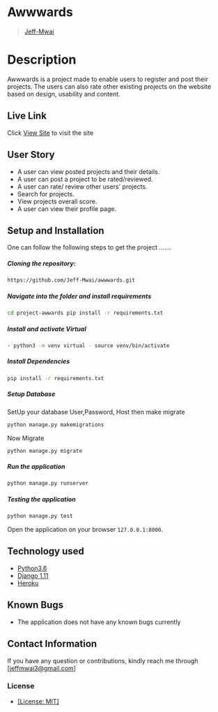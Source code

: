 # Awwwards

>[Jeff-Mwai](https://github.com/Jeff-Mwai)  
  
# Description  
Awwwards is a project made to enable users to register and post their projects. The users can also rate other existing projects on the website based on design, usability and content.
##  Live Link  
 Click [View Site]()  to visit the site
 
## User Story  
  
* A user can view posted projects and their details.  
* A user can post a project to be rated/reviewed. 
* A user can rate/ review other users' projects.  
* Search for projects.  
* View projects overall score.
* A user can view their profile page.  
  

  
## Setup and Installation  
One can follow the following steps to get the project .......  
  
##### Cloning the repository:  
 ```bash 
 https://github.com/Jeff-Mwai/awwwards.git 
```
##### Navigate into the folder and install requirements  
 ```bash 
cd project-awwards pip install -r requirements.txt 
```
##### Install and activate Virtual  
 ```bash 
- python3 -m venv virtual - source venv/bin/activate  
```  
##### Install Dependencies  
 ```bash 
 pip install -r requirements.txt 
```  
 ##### Setup Database  
  SetUp your database User,Password, Host then make migrate  
 ```bash 
python manage.py makemigrations
 ``` 
 Now Migrate  
 ```bash 
 python manage.py migrate 
```
##### Run the application  
 ```bash 
 python manage.py runserver 
``` 
##### Testing the application  
 ```bash 
 python manage.py test 
```
Open the application on your browser `127.0.0.1:8000`.  
 
## Technology used  
  
* [Python3.6](https://www.python.org/)  
* [Django 1.11](https://docs.djangoproject.com/en/2.2/)  
* [Heroku](https://heroku.com)  
  
  
## Known Bugs  
* The application does not have any known bugs currently

  
## Contact Information   
If you have any question or contributions, kindly reach me through [jeffmwai3@gmail.com]  
  
### License

* [[License: MIT]](LICENCE.md) <Jeff-Mwai>               